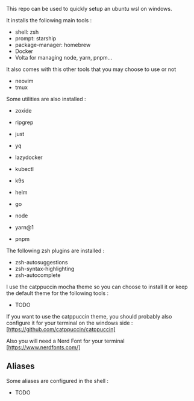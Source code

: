 This repo can be used to quickly setup an ubuntu wsl on windows. 

It installs the following main tools :

* shell: zsh
* prompt: starship
* package-manager: homebrew
* Docker
* Volta for managing node, yarn, pnpm...

It also comes with this other tools that you may choose to use or not

* neovim
* tmux

Some utilities are also installed :

* zoxide
* ripgrep
* just
* yq

* lazydocker
* kubectl
* k9s
* helm

* go
* node
* yarn@1
* pnpm

The following zsh plugins are installed :

* zsh-autosuggestions
* zsh-syntax-highlighting
* zsh-autocomplete

I use the catppuccin mocha theme so you can choose to install it or keep the default theme for the following tools :

* TODO 

If you want to use the catppuccin theme, you should probably also configure it for your terminal on the windows side : [https://github.com/catppuccin/catppuccin]

Also you will need a Nerd Font for your terminal [https://www.nerdfonts.com/]

## Aliases

Some aliases are configured in the shell :

* TODO